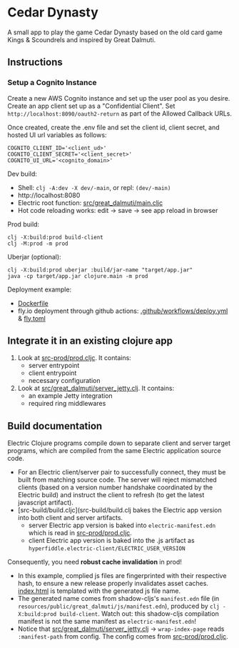 # Cedar Dynasty

A small app to play the game Cedar Dynasty based on the old card game Kings & Scoundrels and inspired by Great Dalmuti.

## Instructions

### Setup a Cognito Instance

Create a new AWS Cognito instance and set up the user pool as you desire. Create an app client set up as a "Confidential Client".
Set `http://localhost:8090/oauth2-return` as part of the Allowed Callback URLs.

Once created, create the .env file and set the client id, client secret, and hosted UI url variables as follows:

```shell
COGNITO_CLIENT_ID='<client_ud>'
COGNITO_CLIENT_SECRET='<client_secret>'
COGNITO_UI_URL='<cognito_domain>'
```

Dev build:

* Shell: `clj -A:dev -X dev/-main`, or repl: `(dev/-main)`
* http://localhost:8080
* Electric root function: [src/great_dalmuti/main.cljc](src/great_dalmuti/main.cljc)
* Hot code reloading works: edit -> save -> see app reload in browser

Prod build:

```shell
clj -X:build:prod build-client
clj -M:prod -m prod
```

Uberjar (optional):
```
clj -X:build:prod uberjar :build/jar-name "target/app.jar"
java -cp target/app.jar clojure.main -m prod
```

Deployment example:
- [Dockerfile](Dockerfile)
- fly.io deployment through github actions: [.github/workflows/deploy.yml](.github/workflows/deploy.yml) & [fly.toml](fly.toml)

## Integrate it in an existing clojure app

1. Look at [src-prod/prod.cljc](src-prod/prod.cljc). It contains:
    - server entrypoint
    - client entrypoint
    - necessary configuration
2. Look at [src/great_dalmuti/server_jetty.clj](src/great_dalmuti/server_jetty.clj). It contains:
   - an example Jetty integration
   - required ring middlewares

## Build documentation

Electric Clojure programs compile down to separate client and server target programs, which are compiled from the same Electric application source code.

* For an Electric client/server pair to successfully connect, they must be built from matching source code. The server will reject mismatched clients (based on a version number handshake coordinated by the Electric build) and instruct the client to refresh (to get the latest javascript artifact).
* [src-build/build.cljc](src-build/build.clj bakes the Electric app version into both client and server artifacts.
  * server Electric app version is baked into `electric-manifest.edn` which is read in [src-prod/prod.cljc](src-prod/prod.cljc).
  * client Electric app version is baked into the .js artifact as `hyperfiddle.electric-client/ELECTRIC_USER_VERSION`

Consequently, you need **robust cache invalidation** in prod!
  * In this example, complied js files are fingerprinted with their respective hash, to ensure a new release properly invalidates asset caches. [index.html](resources/public/great_dalmuti/index.html) is templated with the generated js file name.
  * The generated name comes from shadow-cljs's `manifest.edn` file (in `resources/public/great_dalmuti/js/manifest.edn`), produced by `clj -X:build:prod build-client`. Watch out: this shadow-cljs compilation manifest is not the same manifest as `electric-manifest.edn`!
  * Notice that [src/great_dalmuti/server_jetty.clj](src/great_dalmuti/server_jetty.clj) -> `wrap-index-page` reads `:manifest-path` from config. The config comes from [src-prod/prod.cljc](src-prod/prod.cljc).
